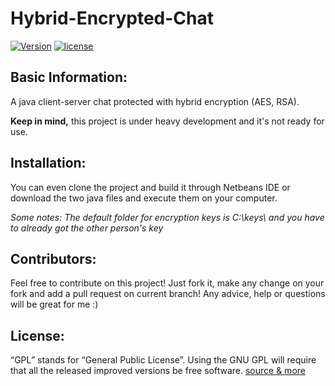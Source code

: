 <!--
  Title: Hybrid-Encrypted-Chat
  Description: A java client-server chat protected with hybrid encryption (AES, RSA)
  Author: MikeMeliz
  -->

# Hybrid-Encrypted-Chat

[![Version](https://img.shields.io/badge/version-0.3-red.svg?style=plastic)]() [![license](https://img.shields.io/github/license/MikeMeliz/EasyCapture.svg?style=plastic)]()

## Basic Information:
A java client-server chat protected with hybrid encryption (AES, RSA). 

**Keep in mind,** this project is under heavy development and it's not ready for use.

## Installation:
You can even clone the project and build it through Netbeans IDE or download the two java files and execute them on your computer.

*Some notes: The default folder for encryption keys is C:\keys\ and you have to already got the other person's key*

## Contributors:
Feel free to contribute on this project! Just fork it, make any change on your fork and add a pull request on current branch! Any advice, help or questions will be great for me :)

## License:
“GPL” stands for “General Public License”. Using the GNU GPL will require that all the released improved versions be free software. [source & more](https://www.gnu.org/licenses/gpl-faq.html)
